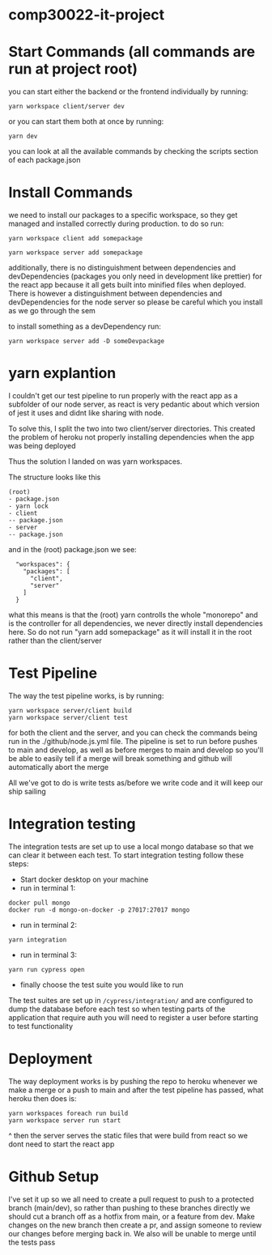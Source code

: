# comp30022-it-project

# Start Commands (all commands are run at project root)

you can start either the backend or the frontend individually by running:

```
yarn workspace client/server dev
```

or you can start them both at once by running:

```
yarn dev
```

you can look at all the available commands by checking the scripts section of each package.json

# Install Commands

we need to install our packages to a specific workspace, so they get managed and installed correctly during production. to do so run:

```
yarn workspace client add somepackage
```

```
yarn workspace server add somepackage
```

additionally, there is no distinguishment between dependencies and devDependencies (packages you only need in development like prettier) for the react app because it
all gets built into minified files when deployed. There is however a distinguishment between dependencies and devDependencies for the node server so please be careful
which you install as we go through the sem

to install something as a devDependency run:

```
yarn workspace server add -D someDevpackage
```

# yarn explantion

I couldn't get our test pipeline to run properly with the react app as a subfolder of our node server, as react is very pedantic about which version of jest it uses and didnt like
sharing with node.

To solve this, I split the two into two client/server directories. This created the problem of heroku not properly installing dependencies when the app was being deployed

Thus the solution I landed on was yarn workspaces.

The structure looks like this

```
(root)
- package.json
- yarn lock
- client
-- package.json
- server
-- package.json
```

and in the (root) package.json we see:

```
  "workspaces": {
    "packages": [
      "client",
      "server"
    ]
  }
```

what this means is that the (root) yarn controlls the whole "monorepo" and is the controller for all dependencies, we never directly install dependencies here.
So do not run "yarn add somepackage" as it will install it in the root rather than the client/server

# Test Pipeline

The way the test pipeline works, is by running:

```
yarn workspace server/client build
yarn workspace server/client test
```

for both the client and the server, and you can check the commands being run in the ./github/node.js.yml file.
The pipeline is set to run before pushes to main and develop, as well as before merges to main and develop so you'll be able to easily tell if a merge will break something
and github will automatically abort the merge

All we've got to do is write tests as/before we write code and it will keep our ship sailing

# Integration testing

The integration tests are set up to use a local mongo database so that we can clear it between each test.
To start integration testing follow these steps:

- Start docker desktop on your machine
- run in terminal 1: 
```
docker pull mongo
docker run -d mongo-on-docker -p 27017:27017 mongo
```
- run in terminal 2:
```
yarn integration
```
- run in terminal 3:
```
yarn run cypress open
```
- finally choose the test suite you would like to run

The test suites are set up in `/cypress/integration/` and are configured to dump the database before each test
so when testing parts of the application that require auth you will need to register a user before starting
to test functionality

# Deployment

The way deployment works is by pushing the repo to heroku whenever we make a merge or a push to main and after the test pipeline has passed, what heroku then does is:

```
yarn workspaces foreach run build
yarn workspace server run start
```

^ then the server serves the static files that were build from react so we dont need to start the react app

# Github Setup

I've set it up so we all need to create a pull request to push to a protected branch (main/dev), so rather than pushing to these branches directly we should cut a branch off
as a hotfix from main, or a feature from dev. Make changes on the new branch then create a pr, and assign someone to review our changes before merging back in. We also will be
unable to merge until the tests pass
